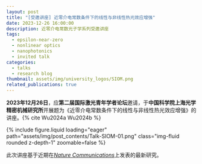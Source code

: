 ```yaml
---
layout: post
title: "[受邀讲座] 近零介电常数条件下的线性与非线性热光效应增强"
date: 2023-12-26 16:00:00
description: 近零介电常数光子学系列受邀讲座
tags:
  - epsilon-near-zero
  - nonlinear optics
  - nanophotonics
  - invited talk
categories:
  - talks
  - research blog
thumbnail: assets/img/university_logos/SIOM.png
related_publications: true
---
```


**2023年12月26日**，应**第二届国际激光青年学者论坛**邀请，于**中国科学院上海光学精密机械研究所**开展题为《近零介电常数条件下的线性与非线性热光效应增强》的讲座。{% cite Wu2024a Wu2024b %}

<div class="row mt-3">
    <div class="col-sm mt-3 mt-md-0">
        {% include figure.liquid loading="eager" path="assets/img/post_contents/Talk-SIOM-01.png" class="img-fluid rounded z-depth-1" zoomable=false %}
    </div>
</div>

此次讲座基于近期在[_Nature Communications_](https://www.nature.com/articles/s41467-024-45054-z)上发表的最新研究。
